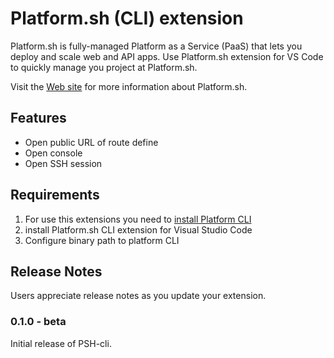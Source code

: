 # Platform.sh (CLI) extension

Platform.sh is fully-managed Platform as a Service (PaaS) that lets you deploy and scale web and API apps.
Use Platform.sh extension for VS Code to quickly manage you project at Platform.sh.

Visit the [Web site](https://platform.sh/) for more information about Platform.sh.

## Features

- Open public URL of route define
- Open console
- Open SSH session

## Requirements

1. For use this extensions you need to [install Platform CLI](https://docs.platform.sh/development/cli.html#1-install)
2. install Platform.sh CLI extension for Visual Studio Code
3. Configure binary path to platform CLI

## Release Notes

Users appreciate release notes as you update your extension.

### 0.1.0 - beta

Initial release of PSH-cli.
